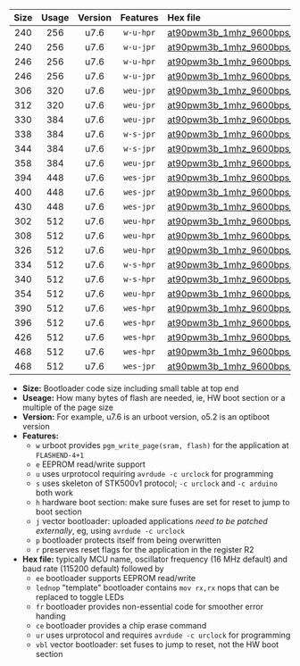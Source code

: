 |Size|Usage|Version|Features|Hex file|
|:-:|:-:|:-:|:-:|:--|
|240|256|u7.6|`w-u-hpr`|[at90pwm3b_1mhz_9600bps_ur.hex](https://raw.githubusercontent.com/stefanrueger/urboot/main//at90pwm3b_1mhz_9600bps_ur.hex)|
|240|256|u7.6|`w-u-jpr`|[at90pwm3b_1mhz_9600bps_ur_vbl.hex](https://raw.githubusercontent.com/stefanrueger/urboot/main//at90pwm3b_1mhz_9600bps_ur_vbl.hex)|
|246|256|u7.6|`w-u-hpr`|[at90pwm3b_1mhz_9600bps_lednop_ur.hex](https://raw.githubusercontent.com/stefanrueger/urboot/main//at90pwm3b_1mhz_9600bps_lednop_ur.hex)|
|246|256|u7.6|`w-u-jpr`|[at90pwm3b_1mhz_9600bps_lednop_ur_vbl.hex](https://raw.githubusercontent.com/stefanrueger/urboot/main//at90pwm3b_1mhz_9600bps_lednop_ur_vbl.hex)|
|306|320|u7.6|`weu-jpr`|[at90pwm3b_1mhz_9600bps_ee_ur_vbl.hex](https://raw.githubusercontent.com/stefanrueger/urboot/main//at90pwm3b_1mhz_9600bps_ee_ur_vbl.hex)|
|312|320|u7.6|`weu-jpr`|[at90pwm3b_1mhz_9600bps_ee_lednop_ur_vbl.hex](https://raw.githubusercontent.com/stefanrueger/urboot/main//at90pwm3b_1mhz_9600bps_ee_lednop_ur_vbl.hex)|
|330|384|u7.6|`weu-jpr`|[at90pwm3b_1mhz_9600bps_ee_lednop_fr_ur_vbl.hex](https://raw.githubusercontent.com/stefanrueger/urboot/main//at90pwm3b_1mhz_9600bps_ee_lednop_fr_ur_vbl.hex)|
|338|384|u7.6|`w-s-jpr`|[at90pwm3b_1mhz_9600bps_vbl.hex](https://raw.githubusercontent.com/stefanrueger/urboot/main//at90pwm3b_1mhz_9600bps_vbl.hex)|
|344|384|u7.6|`w-s-jpr`|[at90pwm3b_1mhz_9600bps_lednop_vbl.hex](https://raw.githubusercontent.com/stefanrueger/urboot/main//at90pwm3b_1mhz_9600bps_lednop_vbl.hex)|
|358|384|u7.6|`weu-jpr`|[at90pwm3b_1mhz_9600bps_ee_lednop_fr_ce_ur_vbl.hex](https://raw.githubusercontent.com/stefanrueger/urboot/main//at90pwm3b_1mhz_9600bps_ee_lednop_fr_ce_ur_vbl.hex)|
|394|448|u7.6|`wes-jpr`|[at90pwm3b_1mhz_9600bps_ee_vbl.hex](https://raw.githubusercontent.com/stefanrueger/urboot/main//at90pwm3b_1mhz_9600bps_ee_vbl.hex)|
|400|448|u7.6|`wes-jpr`|[at90pwm3b_1mhz_9600bps_ee_lednop_vbl.hex](https://raw.githubusercontent.com/stefanrueger/urboot/main//at90pwm3b_1mhz_9600bps_ee_lednop_vbl.hex)|
|430|448|u7.6|`wes-jpr`|[at90pwm3b_1mhz_9600bps_ee_lednop_fr_vbl.hex](https://raw.githubusercontent.com/stefanrueger/urboot/main//at90pwm3b_1mhz_9600bps_ee_lednop_fr_vbl.hex)|
|302|512|u7.6|`weu-hpr`|[at90pwm3b_1mhz_9600bps_ee_ur.hex](https://raw.githubusercontent.com/stefanrueger/urboot/main//at90pwm3b_1mhz_9600bps_ee_ur.hex)|
|308|512|u7.6|`weu-hpr`|[at90pwm3b_1mhz_9600bps_ee_lednop_ur.hex](https://raw.githubusercontent.com/stefanrueger/urboot/main//at90pwm3b_1mhz_9600bps_ee_lednop_ur.hex)|
|326|512|u7.6|`weu-hpr`|[at90pwm3b_1mhz_9600bps_ee_lednop_fr_ur.hex](https://raw.githubusercontent.com/stefanrueger/urboot/main//at90pwm3b_1mhz_9600bps_ee_lednop_fr_ur.hex)|
|334|512|u7.6|`w-s-hpr`|[at90pwm3b_1mhz_9600bps.hex](https://raw.githubusercontent.com/stefanrueger/urboot/main//at90pwm3b_1mhz_9600bps.hex)|
|340|512|u7.6|`w-s-hpr`|[at90pwm3b_1mhz_9600bps_lednop.hex](https://raw.githubusercontent.com/stefanrueger/urboot/main//at90pwm3b_1mhz_9600bps_lednop.hex)|
|354|512|u7.6|`weu-hpr`|[at90pwm3b_1mhz_9600bps_ee_lednop_fr_ce_ur.hex](https://raw.githubusercontent.com/stefanrueger/urboot/main//at90pwm3b_1mhz_9600bps_ee_lednop_fr_ce_ur.hex)|
|390|512|u7.6|`wes-hpr`|[at90pwm3b_1mhz_9600bps_ee.hex](https://raw.githubusercontent.com/stefanrueger/urboot/main//at90pwm3b_1mhz_9600bps_ee.hex)|
|396|512|u7.6|`wes-hpr`|[at90pwm3b_1mhz_9600bps_ee_lednop.hex](https://raw.githubusercontent.com/stefanrueger/urboot/main//at90pwm3b_1mhz_9600bps_ee_lednop.hex)|
|426|512|u7.6|`wes-hpr`|[at90pwm3b_1mhz_9600bps_ee_lednop_fr.hex](https://raw.githubusercontent.com/stefanrueger/urboot/main//at90pwm3b_1mhz_9600bps_ee_lednop_fr.hex)|
|468|512|u7.6|`wes-hpr`|[at90pwm3b_1mhz_9600bps_ee_lednop_fr_ce.hex](https://raw.githubusercontent.com/stefanrueger/urboot/main//at90pwm3b_1mhz_9600bps_ee_lednop_fr_ce.hex)|
|468|512|u7.6|`wes-jpr`|[at90pwm3b_1mhz_9600bps_ee_lednop_fr_ce_vbl.hex](https://raw.githubusercontent.com/stefanrueger/urboot/main//at90pwm3b_1mhz_9600bps_ee_lednop_fr_ce_vbl.hex)|

- **Size:** Bootloader code size including small table at top end
- **Useage:** How many bytes of flash are needed, ie, HW boot section or a multiple of the page size
- **Version:** For example, u7.6 is an urboot version, o5.2 is an optiboot version
- **Features:**
  + `w` urboot provides `pgm_write_page(sram, flash)` for the application at `FLASHEND-4+1`
  + `e` EEPROM read/write support
  + `u` uses urprotocol requiring `avrdude -c urclock` for programming
  + `s` uses skeleton of STK500v1 protocol; `-c urclock` and `-c arduino` both work
  + `h` hardware boot section: make sure fuses are set for reset to jump to boot section
  + `j` vector bootloader: uploaded applications *need to be patched externally*, eg, using `avrdude -c urclock`
  + `p` bootloader protects itself from being overwritten
  + `r` preserves reset flags for the application in the register R2
- **Hex file:** typically MCU name, oscillator frequency (16 MHz default) and baud rate (115200 default) followed by
  + `ee` bootloader supports EEPROM read/write
  + `lednop` "template" bootloader contains `mov rx,rx` nops that can be replaced to toggle LEDs
  + `fr` bootloader provides non-essential code for smoother error handing
  + `ce` bootloader provides a chip erase command
  + `ur` uses urprotocol and requires `avrdude -c urclock` for programming
  + `vbl` vector bootloader: set fuses to jump to reset, not the HW boot section
